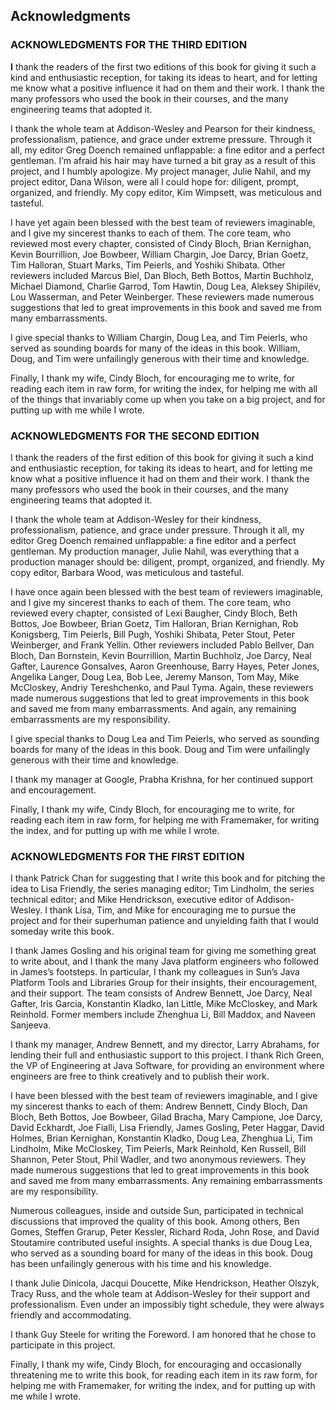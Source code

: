 ## **Acknowledgments**

### **ACKNOWLEDGMENTS FOR THE THIRD EDITION**

**I** thank the readers of the first two editions of this book for giving it such a kind and enthusiastic reception, for taking its ideas to heart, and for letting me know what a positive influence it had on them and their work. I thank the many professors who used the book in their courses, and the many engineering teams that adopted it.

I thank the whole team at Addison-Wesley and Pearson for their kindness, professionalism, patience, and grace under extreme pressure. Through it all, my editor Greg Doench remained unflappable: a fine editor and a perfect gentleman. I’m afraid his hair may have turned a bit gray as a result of this project, and I humbly apologize. My project manager, Julie Nahil, and my project editor, Dana Wilson, were all I could hope for: diligent, prompt, organized, and friendly. My copy editor, Kim Wimpsett, was meticulous and tasteful.

I have yet again been blessed with the best team of reviewers imaginable, and I give my sincerest thanks to each of them. The core team, who reviewed most every chapter, consisted of Cindy Bloch, Brian Kernighan, Kevin Bourrillion, Joe Bowbeer, William Chargin, Joe Darcy, Brian Goetz, Tim Halloran, Stuart Marks, Tim Peierls, and Yoshiki Shibata. Other reviewers included Marcus Biel, Dan Bloch, Beth Bottos, Martin Buchholz, Michael Diamond, Charlie Garrod, Tom Hawtin, Doug Lea, Aleksey Shipilëv, Lou Wasserman, and Peter Weinberger. These reviewers made numerous suggestions that led to great improvements in this book and saved me from many embarrassments.

I give special thanks to William Chargin, Doug Lea, and Tim Peierls, who served as sounding boards for many of the ideas in this book. William, Doug, and Tim were unfailingly generous with their time and knowledge.

Finally, I thank my wife, Cindy Bloch, for encouraging me to write, for reading each item in raw form, for writing the index, for helping me with all of the things that invariably come up when you take on a big project, and for putting up with me while I wrote.

### **ACKNOWLEDGMENTS FOR THE SECOND EDITION**

I thank the readers of the first edition of this book for giving it such a kind and enthusiastic reception, for taking its ideas to heart, and for letting me know what a positive influence it had on them and their work. I thank the many professors who used the book in their courses, and the many engineering teams that adopted it.

I thank the whole team at Addison-Wesley for their kindness, professionalism, patience, and grace under pressure. Through it all, my editor Greg Doench remained unflappable: a fine editor and a perfect gentleman. My production manager, Julie Nahil, was everything that a production manager should be: diligent, prompt, organized, and friendly. My copy editor, Barbara Wood, was meticulous and tasteful.

I have once again been blessed with the best team of reviewers imaginable, and I give my sincerest thanks to each of them. The core team, who reviewed every chapter, consisted of Lexi Baugher, Cindy Bloch, Beth Bottos, Joe Bowbeer, Brian Goetz, Tim Halloran, Brian Kernighan, Rob Konigsberg, Tim Peierls, Bill Pugh, Yoshiki Shibata, Peter Stout, Peter Weinberger, and Frank Yellin. Other reviewers included Pablo Bellver, Dan Bloch, Dan Bornstein, Kevin Bourrillion, Martin Buchholz, Joe Darcy, Neal Gafter, Laurence Gonsalves, Aaron Greenhouse, Barry Hayes, Peter Jones, Angelika Langer, Doug Lea, Bob Lee, Jeremy Manson, Tom May, Mike McCloskey, Andriy Tereshchenko, and Paul Tyma. Again, these reviewers made numerous suggestions that led to great improvements in this book and saved me from many embarrassments. And again, any remaining embarrassments are my responsibility.

I give special thanks to Doug Lea and Tim Peierls, who served as sounding boards for many of the ideas in this book. Doug and Tim were unfailingly generous with their time and knowledge.

I thank my manager at Google, Prabha Krishna, for her continued support and encouragement.

Finally, I thank my wife, Cindy Bloch, for encouraging me to write, for reading each item in raw form, for helping me with Framemaker, for writing the index, and for putting up with me while I wrote.

### **ACKNOWLEDGMENTS FOR THE FIRST EDITION**

I thank Patrick Chan for suggesting that I write this book and for pitching the idea to Lisa Friendly, the series managing editor; Tim Lindholm, the series technical editor; and Mike Hendrickson, executive editor of Addison-Wesley. I thank Lisa, Tim, and Mike for encouraging me to pursue the project and for their superhuman patience and unyielding faith that I would someday write this book.

I thank James Gosling and his original team for giving me something great to write about, and I thank the many Java platform engineers who followed in James’s footsteps. In particular, I thank my colleagues in Sun’s Java Platform Tools and Libraries Group for their insights, their encouragement, and their support. The team consists of Andrew Bennett, Joe Darcy, Neal Gafter, Iris Garcia, Konstantin Kladko, Ian Little, Mike McCloskey, and Mark Reinhold. Former members include Zhenghua Li, Bill Maddox, and Naveen Sanjeeva.

I thank my manager, Andrew Bennett, and my director, Larry Abrahams, for lending their full and enthusiastic support to this project. I thank Rich Green, the VP of Engineering at Java Software, for providing an environment where engineers are free to think creatively and to publish their work.

I have been blessed with the best team of reviewers imaginable, and I give my sincerest thanks to each of them: Andrew Bennett, Cindy Bloch, Dan Bloch, Beth Bottos, Joe Bowbeer, Gilad Bracha, Mary Campione, Joe Darcy, David Eckhardt, Joe Fialli, Lisa Friendly, James Gosling, Peter Haggar, David Holmes, Brian Kernighan, Konstantin Kladko, Doug Lea, Zhenghua Li, Tim Lindholm, Mike McCloskey, Tim Peierls, Mark Reinhold, Ken Russell, Bill Shannon, Peter Stout, Phil Wadler, and two anonymous reviewers. They made numerous suggestions that led to great improvements in this book and saved me from many embarrassments. Any remaining embarrassments are my responsibility.

Numerous colleagues, inside and outside Sun, participated in technical discussions that improved the quality of this book. Among others, Ben Gomes, Steffen Grarup, Peter Kessler, Richard Roda, John Rose, and David Stoutamire contributed useful insights. A special thanks is due Doug Lea, who served as a sounding board for many of the ideas in this book. Doug has been unfailingly generous with his time and his knowledge.

I thank Julie Dinicola, Jacqui Doucette, Mike Hendrickson, Heather Olszyk, Tracy Russ, and the whole team at Addison-Wesley for their support and professionalism. Even under an impossibly tight schedule, they were always friendly and accommodating.

I thank Guy Steele for writing the Foreword. I am honored that he chose to participate in this project.

Finally, I thank my wife, Cindy Bloch, for encouraging and occasionally threatening me to write this book, for reading each item in its raw form, for helping me with Framemaker, for writing the index, and for putting up with me while I wrote.